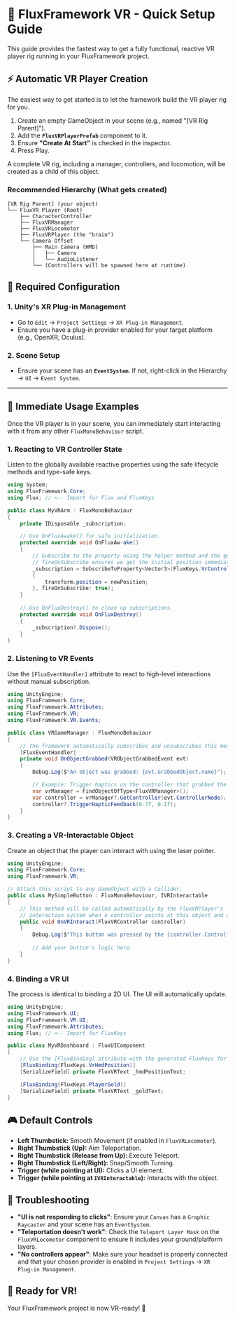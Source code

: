 # 🥽 FluxFramework VR - Quick Setup Guide

This guide provides the fastest way to get a fully functional, reactive VR player rig running in your FluxFramework project.

## ⚡ Automatic VR Player Creation

The easiest way to get started is to let the framework build the VR player rig for you.

1.  Create an empty GameObject in your scene (e.g., named "[VR Rig Parent]").
2.  Add the **`FluxVRPlayerPrefab`** component to it.
3.  Ensure **"Create At Start"** is checked in the inspector.
4.  Press Play.

A complete VR rig, including a manager, controllers, and locomotion, will be created as a child of this object.

### Recommended Hierarchy (What gets created)
```
[VR Rig Parent] (your object)
└── FluxVR Player (Root)
    ├── CharacterController
    ├── FluxVRManager
    ├── FluxVRLocomotor
    ├── FluxVRPlayer (the "brain")
    └── Camera Offset
        ├── Main Camera (HMD)
        │   ├── Camera
        │   └── AudioListener
        └── (Controllers will be spawned here at runtime)
```

## 🔧 Required Configuration

### 1. Unity's XR Plug-in Management
- Go to `Edit` → `Project Settings` → `XR Plug-in Management`.
- Ensure you have a plug-in provider enabled for your target platform (e.g., OpenXR, Oculus).

### 2. Scene Setup
- Ensure your scene has an **`EventSystem`**. If not, right-click in the Hierarchy → `UI` → `Event System`.

---

## 🎯 Immediate Usage Examples

Once the VR player is in your scene, you can immediately start interacting with it from any other `FluxMonoBehaviour` script.

### 1. Reacting to VR Controller State

Listen to the globally available reactive properties using the safe lifecycle methods and type-safe keys.

```csharp
using System;
using FluxFramework.Core;
using Flux; // <-- Import for Flux and FluxKeys

public class MyVRArm : FluxMonoBehaviour
{
    private IDisposable _subscription;

    // Use OnFluxAwake() for safe initialization.
    protected override void OnFluxAw-ake()
    {
        // Subscribe to the property using the helper method and the generated FluxKeys class.
        // fireOnSubscribe ensures we get the initial position immediately.
        _subscription = SubscribeToProperty<Vector3>(FluxKeys.VrControllerRightPosition, newPosition =>
        {
            transform.position = newPosition;
        }, fireOnSubscribe: true);
    }
    
    // Use OnFluxDestroy() to clean up subscriptions.
    protected override void OnFluxDestroy()
    {
        _subscription?.Dispose();
    }
}
```

### 2. Listening to VR Events

Use the `[FluxEventHandler]` attribute to react to high-level interactions without manual subscription.

```csharp
using UnityEngine;
using FluxFramework.Core;
using FluxFramework.Attributes;
using FluxFramework.VR;
using FluxFramework.VR.Events;

public class VRGameManager : FluxMonoBehaviour
{
    // The framework automatically subscribes and unsubscribes this method.
    [FluxEventHandler]
    private void OnObjectGrabbed(VRObjectGrabbedEvent evt)
    {
        Debug.Log($"An object was grabbed: {evt.GrabbedObject.name}");

        // Example: Trigger haptics on the controller that grabbed the object.
        var vrManager = FindObjectOfType<FluxVRManager>();
        var controller = vrManager?.GetController(evt.ControllerNode);
        controller?.TriggerHapticFeedback(0.7f, 0.1f);
    }
}
```

### 3. Creating a VR-Interactable Object

Create an object that the player can interact with using the laser pointer.

```csharp
using UnityEngine;
using FluxFramework.Core;
using FluxFramework.VR;

// Attach this script to any GameObject with a Collider.
public class MySimpleButton : FluxMonoBehaviour, IVRInteractable
{
    // This method will be called automatically by the FluxVRPlayer's
    // interaction system when a controller points at this object and clicks the trigger.
    public void OnVRInteract(FluxVRController controller)
    {
        Debug.Log($"This button was pressed by the {controller.ControllerNode} controller!");
        
        // Add your button's logic here.
    }
}
```

### 4. Binding a VR UI

The process is identical to binding a 2D UI. The UI will automatically update.

```csharp
using UnityEngine;
using FluxFramework.UI;
using FluxFramework.VR.UI;
using FluxFramework.Attributes;
using Flux; // <-- Import for FluxKeys

public class MyVRDashboard : FluxUIComponent
{
    // Use the [FluxBinding] attribute with the generated FluxKeys for a safe binding.
    [FluxBinding(FluxKeys.VrHmdPosition)]
    [SerializeField] private FluxVRText _hmdPositionText;

    [FluxBinding(FluxKeys.PlayerGold)]
    [SerializeField] private FluxVRText _goldText;
}
```

## 🎮 Default Controls

-   **Left Thumbstick:** Smooth Movement (if enabled in `FluxVRLocomotor`).
-   **Right Thumbstick (Up):** Aim Teleportation.
-   **Right Thumbstick (Release from Up):** Execute Teleport.
-   **Right Thumbstick (Left/Right):** Snap/Smooth Turning.
-   **Trigger (while pointing at UI):** Clicks a UI element.
-   **Trigger (while pointing at `IVRInteractable`):** Interacts with the object.

## 🐛 Troubleshooting

-   **"UI is not responding to clicks"**: Ensure your `Canvas` has a `Graphic Raycaster` and your scene has an `EventSystem`.
-   **"Teleportation doesn't work"**: Check the `Teleport Layer Mask` on the `FluxVRLocomotor` component to ensure it includes your ground/platform layers.
-   **"No controllers appear"**: Make sure your headset is properly connected and that your chosen provider is enabled in `Project Settings` → `XR Plug-in Management`.

## 🚀 Ready for VR!

Your FluxFramework project is now VR-ready! 🥽